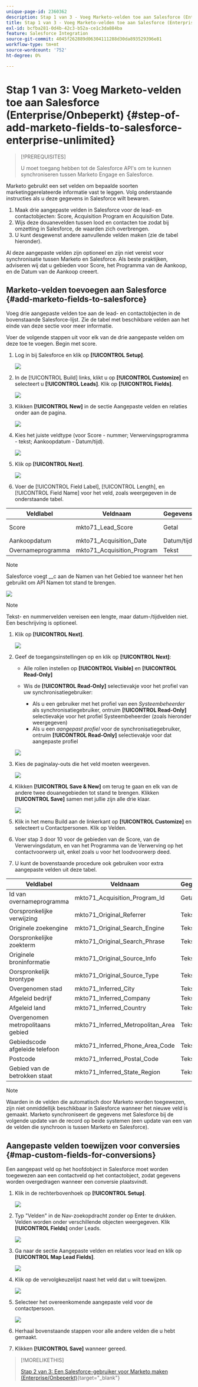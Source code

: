 ```yaml
---
unique-page-id: 2360362
description: Stap 1 van 3 - Voeg Marketo-velden toe aan Salesforce (Enterprise/Unlimited) - Marketo Docs - Productdocumentatie
title: Stap 1 van 3 - Voeg Marketo-velden toe aan Salesforce (Enterprise/Onbeperkt)
exl-id: bcfba281-0d4b-42c3-b52a-ce1c3da884ba
feature: Salesforce Integration
source-git-commit: 4045f262889d06304111288d30da893529396e81
workflow-type: tm+mt
source-wordcount: '752'
ht-degree: 0%

---
```


# Stap 1 van 3: Voeg Marketo-velden toe aan Salesforce (Enterprise/Onbeperkt) {#step-of-add-marketo-fields-to-salesforce-enterprise-unlimited}

>[!PREREQUISITES]
>
>U moet toegang hebben tot de Salesforce API&#39;s om te kunnen synchroniseren tussen Marketo Engage en Salesforce.

Marketo gebruikt een set velden om bepaalde soorten marketinggerelateerde informatie vast te leggen. Volg onderstaande instructies als u deze gegevens in Salesforce wilt bewaren.

1. Maak drie aangepaste velden in Salesforce voor de lead- en contactobjecten: Score, Acquisition Program en Acquisition Date.
1. Wijs deze douanevelden tussen lood en contacten toe zodat bij omzetting in Salesforce, de waarden zich overbrengen.
1. U kunt desgewenst andere aanvullende velden maken (zie de tabel hieronder).

Al deze aangepaste velden zijn optioneel en zijn niet vereist voor synchronisatie tussen Marketo en Salesforce. Als beste praktijken, adviseren wij dat u gebieden voor Score, het Programma van de Aankoop, en de Datum van de Aankoop creeert.

## Marketo-velden toevoegen aan Salesforce {#add-marketo-fields-to-salesforce}

Voeg drie aangepaste velden toe aan de lead- en contactobjecten in de bovenstaande Salesforce-lijst. Zie de tabel met beschikbare velden aan het einde van deze sectie voor meer informatie.

Voer de volgende stappen uit voor elk van de drie aangepaste velden om deze toe te voegen. Begin met score.

1. Log in bij Salesforce en klik op **[!UICONTROL Setup]**.

   ![](assets/image2016-5-23-13-3a15-3a21.png)

1. In de [!UICONTROL Build] links, klikt u op **[!UICONTROL Customize]** en selecteert u **[!UICONTROL Leads]**. Klik op **[!UICONTROL Fields]**.

   ![](assets/image2016-5-23-13-3a20-3a5.png)

1. Klikken **[!UICONTROL New]** in de sectie Aangepaste velden en relaties onder aan de pagina.

   ![](assets/image2016-5-26-14-3a41-3a40.png)

1. Kies het juiste veldtype (voor Score - nummer; Verwervingsprogramma - tekst; Aankoopdatum - Datum/tijd).

   ![](assets/choose-field-type-2-hand.png)

1. Klik op **[!UICONTROL Next]**.

   ![](assets/image2016-5-26-14-3a51-3a14.png)

1. Voer de [!UICONTROL Field Label], [!UICONTROL Length], en [!UICONTROL Field Name] voor het veld, zoals weergegeven in de onderstaande tabel.

<table> 
 <thead> 
  <tr> 
   <th> 
    <div>
      Veldlabel 
    </div></th> 
   <th> 
    <div>
      Veldnaam 
    </div></th> 
   <th> 
    <div>
      Gegevenstype 
    </div></th> 
   <th> 
    <div>
      Veldkenmerken 
    </div></th> 
  </tr> 
 </thead> 
 <tbody> 
  <tr> 
   <td>Score</td> 
   <td>mkto71_Lead_Score</td> 
   <td>Getal</td> 
   <td>Lengte 10<br>Decimalen 0 </td> 
  </tr> 
  <tr> 
   <td>Aankoopdatum</td> 
   <td>mkto71_Acquisition_Date</td> 
   <td>Datum/tijd</td> 
   <td> </td> 
  </tr> 
  <tr> 
   <td>Overnameprogramma</td> 
   <td>mkto71_Acquisition_Program</td> 
   <td>Tekst</td> 
   <td>Lengte 255</td> 
  </tr> 
 </tbody> 
</table>

>[!NOTE]
>
>Salesforce voegt __c aan de Namen van het Gebied toe wanneer het hen gebruikt om API Namen tot stand te brengen.

![](assets/image2016-5-26-14-3a55-3a33.png)

>[!NOTE]
>
>Tekst- en nummervelden vereisen een lengte, maar datum-/tijdvelden niet. Een beschrijving is optioneel.

1. Klik op **[!UICONTROL Next]**.

   ![](assets/image2016-5-23-14-3a50-3a5.png)

1. Geef de toegangsinstellingen op en klik op **[!UICONTROL Next]**:

   * Alle rollen instellen op **[!UICONTROL Visible]** en **[!UICONTROL Read-Only]**

   * Wis de **[!UICONTROL Read-Only]** selectievakje voor het profiel van uw synchronisatiegebruiker:

      * Als u een gebruiker met het profiel van een _Systeembeheerder_ als synchronisatiegebruiker, ontruim **[!UICONTROL Read-Only]** selectievakje voor het profiel Systeembeheerder (zoals hieronder weergegeven)
      * Als u een _aangepast profiel_ voor de synchronisatiegebruiker, ontruim **[!UICONTROL Read-Only]** selectievakje voor dat aangepaste profiel

   ![](assets/image2016-6-30-9-3a25-3a4.png)

1. Kies de paginalay-outs die het veld moeten weergeven.

   ![](assets/image2016-5-26-15-3a14-3a45.png)

1. Klikken **[!UICONTROL Save & New]** om terug te gaan en elk van de andere twee douanegebieden tot stand te brengen. Klikken **[!UICONTROL Save]** samen met jullie zijn alle drie klaar.

   ![](assets/image2016-5-23-15-3a8-3a43.png)

1. Klik in het menu Build aan de linkerkant op **[!UICONTROL Customize]** en selecteert u Contactpersonen. Klik op Velden.
1. Voer stap 3 door 10 voor de gebieden van de Score, van de Verwervingsdatum, en van het Programma van de Verwerving op het contactvoorwerp uit, enkel zoals u voor het loodvoorwerp deed.
1. U kunt de bovenstaande procedure ook gebruiken voor extra aangepaste velden uit deze tabel.

<table> 
 <thead> 
  <tr> 
   <th> 
    <div>
      Veldlabel 
    </div></th> 
   <th> 
    <div>
      Veldnaam 
    </div></th> 
   <th> 
    <div>
      Gegevenstype 
    </div></th> 
   <th> 
    <div>
      Veldkenmerken 
    </div></th> 
  </tr> 
 </thead> 
 <tbody> 
  <tr> 
   <td>Id van overnameprogramma</td> 
   <td>mkto71_Acquisition_Program_Id</td> 
   <td>Getal</td> 
   <td>Lengte 18<br>Decimalen 0 </td> 
  </tr> 
  <tr> 
   <td>Oorspronkelijke verwijzing</td> 
   <td>mkto71_Original_Referrer</td> 
   <td>Tekst</td> 
   <td>Lengte 255</td> 
  </tr> 
  <tr> 
   <td>Originele zoekengine</td> 
   <td>mkto71_Original_Search_Engine</td> 
   <td>Tekst</td> 
   <td>Lengte 255</td> 
  </tr> 
  <tr> 
   <td>Oorspronkelijke zoekterm</td> 
   <td>mkto71_Original_Search_Phrase</td> 
   <td>Tekst</td> 
   <td>Lengte 255</td> 
  </tr> 
  <tr> 
   <td>Originele broninformatie</td> 
   <td>mkto71_Original_Source_Info</td> 
   <td>Tekst</td> 
   <td>Lengte 255</td> 
  </tr> 
  <tr> 
   <td>Oorspronkelijk brontype</td> 
   <td>mkto71_Original_Source_Type</td> 
   <td>Tekst</td> 
   <td>Lengte 255</td> 
  </tr> 
  <tr> 
   <td>Overgenomen stad</td> 
   <td>mkto71_Inferred_City</td> 
   <td>Tekst</td> 
   <td>Lengte 255</td> 
  </tr> 
  <tr> 
   <td>Afgeleid bedrijf</td> 
   <td>mkto71_Inferred_Company</td> 
   <td>Tekst</td> 
   <td>Lengte 255</td> 
  </tr> 
  <tr> 
   <td>Afgeleid land</td> 
   <td>mkto71_Inferred_Country</td> 
   <td>Tekst</td> 
   <td>Lengte 255</td> 
  </tr> 
  <tr> 
   <td>Overgenomen metropolitaans gebied</td> 
   <td>mkto71_Inferred_Metropolitan_Area</td> 
   <td>Tekst</td> 
   <td>Lengte 255</td> 
  </tr> 
  <tr> 
   <td>Gebiedscode afgeleide telefoon</td> 
   <td>mkto71_Inferred_Phone_Area_Code</td> 
   <td>Tekst</td> 
   <td>Lengte 255</td> 
  </tr> 
  <tr> 
   <td>Postcode</td> 
   <td>mkto71_Inferred_Postal_Code</td> 
   <td>Tekst</td> 
   <td>Lengte 255</td> 
  </tr> 
  <tr> 
   <td>Gebied van de betrokken staat</td> 
   <td>mkto71_Inferred_State_Region</td> 
   <td>Tekst</td> 
   <td>Lengte 255</td> 
  </tr> 
 </tbody> 
</table>

>[!NOTE]
>
>Waarden in de velden die automatisch door Marketo worden toegewezen, zijn niet onmiddellijk beschikbaar in Salesforce wanneer het nieuwe veld is gemaakt. Marketo synchroniseert de gegevens met Salesforce bij de volgende update van de record op beide systemen (een update van een van de velden die synchroon is tussen Marketo en Salesforce).

## Aangepaste velden toewijzen voor conversies {#map-custom-fields-for-conversions}

Een aangepast veld op het hoofdobject in Salesforce moet worden toegewezen aan een contactveld op het contactobject, zodat gegevens worden overgedragen wanneer een conversie plaatsvindt.

1. Klik in de rechterbovenhoek op **[!UICONTROL Setup]**.

   ![](assets/image2016-5-26-16-3a34-3a0.png)

1. Typ &quot;Velden&quot; in de Nav-zoekopdracht zonder op Enter te drukken. Velden worden onder verschillende objecten weergegeven. Klik **[!UICONTROL Fields]** onder Leads.

   ![](assets/image2016-5-26-16-3a36-3a32.png)

1. Ga naar de sectie Aangepaste velden en relaties voor lead en klik op **[!UICONTROL Map Lead Fields]**.

   ![](assets/image2016-5-26-16-3a39-3a29.png)

1. Klik op de vervolgkeuzelijst naast het veld dat u wilt toewijzen.

   ![](assets/image2016-5-26-16-3a49-3a53.png)

1. Selecteer het overeenkomende aangepaste veld voor de contactpersoon.

   ![](assets/image2016-5-26-16-3a56-3a23.png)

1. Herhaal bovenstaande stappen voor alle andere velden die u hebt gemaakt.

1. Klikken **[!UICONTROL Save]** wanneer gereed.

>[!MORELIKETHIS]
>
>[Stap 2 van 3: Een Salesforce-gebruiker voor Marketo maken (Enterprise/Onbeperkt)](/help/marketo/product-docs/crm-sync/salesforce-sync/setup/enterprise-unlimited-edition/step-2-of-3-create-a-salesforce-user-for-marketo-enterprise-unlimited.md){target="_blank"}
